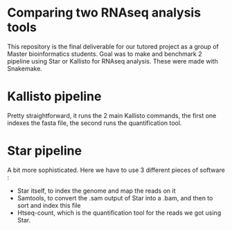 # Comparing two RNAseq analysis tools

This repository is the final deliverable for our tutored project as a group of Master bioinformatics students.
Goal was to make and benchmark 2 pipeline using Star or Kallisto for RNAseq analysis. These were made with Snakemake.

# Kallisto pipeline
Pretty straightforward, it runs the 2 main Kallisto commands, the first one indexes the fasta file, the second runs the quantification tool.

# Star pipeline
A bit more sophisticated.
Here we have to use 3 different pieces of software :
  - Star itself, to index the genome and map the reads on it
  - Samtools, to convert the .sam output of Star into a .bam, and then to sort and index this file
  - Htseq-count, which is the quantification tool for the reads we got using Star.
